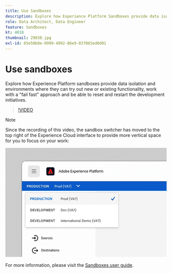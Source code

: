 ```yaml
---
title: Use Sandboxes
description: Explore how Experience Platform Sandboxes provide data isolation and environments where they can try out new or existing functionality, work with a 'fail fast' approach and be able to reset and restart the development initiatives.
role: Data Architect, Data Engineer
feature: Sandboxes
kt: 4018
thumbnail: 29838.jpg
exl-id: 65e50b0e-0999-4992-86e9-037065ed0d01
---
```

# Use sandboxes

Explore how Experience Platform sandboxes provide data isolation and environments where they can try out new or existing functionality, work with a "fail fast" approach and be able to reset and restart the development initiatives.

>[!VIDEO](https://video.tv.adobe.com/v/29838/?quality=12&learn=on)

>[!NOTE]
>
>Since the recording of this video, the sandbox switcher has moved to the top right of the Experience Cloud interface to provide more vertical space for you to focus on your work:
>
> ![Sandbox switcher relocation](../assets/sandbox-switcher.gif)

For more information, please visit the [Sandboxes user guide](https://experienceleague.adobe.com/docs/experience-platform/sandbox/home.html).
